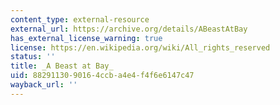 ```yaml
---
content_type: external-resource
external_url: https://archive.org/details/ABeastAtBay
has_external_license_warning: true
license: https://en.wikipedia.org/wiki/All_rights_reserved
status: ''
title: _A Beast at Bay_
uid: 88291130-9016-4ccb-a4e4-f4f6e6147c47
wayback_url: ''
---
```

